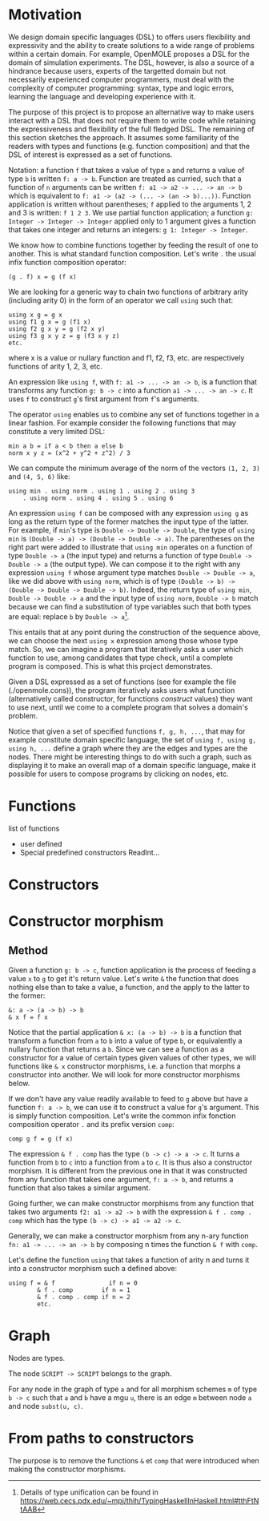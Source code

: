 # Motivation

We design domain specific languages (DSL) to offers users flexibility and expressivity and the ability to create solutions to a wide range of problems within a certain domain. For example, OpenMOLE proposes a DSL for the domain of simulation experiments. The DSL, however, is also a source of a hindrance because users, experts of the targetted domain but not necessarily experienced computer programmers, must deal with the complexity of computer 
programming: syntax, type and logic errors, learning the language and developing experience with it.

The purpose of this project is to propose an alternative way to make
users interact with a DSL that does not require them to write code while
retaining the expressiveness and flexibility of the full fledged DSL. The remaining of this section sketches the approach. It assumes some familiarity of the readers with types and functions (e.g. function composition) and that the DSL of interest is expressed as a set of functions.

Notation: a function `f` that takes a value of type `a` and returns a value of 
type `b` is written `f: a -> b`. Function are treated as curried, such that a 
function of `n` arguments can be written `f: a1 -> a2 -> ... -> an -> b` which 
is equivalent to `f: a1 -> (a2 -> (... -> (an -> b)...))`. Function 
application is written without parentheses; `f` applied to the arguments 1, 2
and 3 is written: `f 1 2 3`. We use partial function application; a function 
`g: Integer -> Integer -> Integer` applied only to 1 argument gives a function 
that takes one integer and returns an integers: `g 1: Integer -> Integer`.

We know how to combine functions together by feeding the result of one to another. This is what standard function composition. Let's write `.` the usual infix function composition operator:

```
(g . f) x = g (f x)
```

We are looking for a generic way to chain two functions of arbitrary arity (including arity 0) in the form of an operator we call `using` such that:

```
using x g = g x
using f1 g x = g (f1 x)
using f2 g x y = g (f2 x y)
using f3 g x y z = g (f3 x y z)
etc.
```
 
where x is a value or nullary function and f1, f2, f3, etc. are respectively functions of arity 1, 2, 3, etc.

An expression like `using f`, with 
`f: a1 -> ... -> an -> b`, is a function that transforms any function 
`g: b -> c` into a function `a1 -> ... -> an -> c`. It uses `f` to construct `g`'s first argument from `f`'s arguments.

The operator `using` enables us to combine any set of functions together in a linear fashion. For example consider the following functions that may constitute a very limited DSL:

```
min a b = if a < b then a else b
norm x y z = (x^2 + y^2 + z^2) / 3
```

We can compute the minimum average of the norm of the vectors `(1, 2, 3)` and `(4, 5, 6)` like:

```
using min . using norm . using 1 . using 2 . using 3 
    . using norm . using 4 . using 5 . using 6
```

An expression `using f` can be composed with any expression `using g`
as long as the return type of the former matches the input type of the latter. For example, if `min`'s type is 
`Double -> Double -> Double`, the type of `using min` is 
`(Double -> a) -> (Double -> Double -> a)`. The parentheses on the 
right part were added to
illustrate that `using min` operates on a function of type `Double -> a`
(the input type) and returns a function of type `Double -> Double -> a`
(the output type). We can compose it to the right with any expression
`using f` whose argument type matches `Double -> Double -> a`, like we
did above with `using norm`, which is of type 
`(Double -> b) -> (Double -> Double -> Double -> b)`. Indeed, the return 
type of `using min`, `Double -> Double -> a` and the input type of 
`using norm`, `Double -> b` match because we can find a substitution of 
type variables such that both types are equal: replace `b` by 
`Double -> a`[^type_match].

[^type_match]: Details of type unification can be found in https://web.cecs.pdx.edu/~mpj/thih/TypingHaskellInHaskell.html#tthFtNtAAB

This entails that at any point during the construction of the sequence
above, we can choose the next `using x` expression among those whose
type match. So, we can imagine a program that iteratively asks a user
which function to use, among candidates that type check, until a complete
program is composed. This is what this project demonstrates. 

Given a DSL expressed as a set of functions (see for example the file (./openmole.cons)), the program iteratively asks users what function (alternatively called constructor, for functions *construct* values) they want to use next, until we come to a complete program that solves a domain's problem.

Notice that given a set of specified functions `f, g, h, ...`, that
may for example constitute domain specific language, the set of `using
f, using g, using h, ...` define a graph where they are the edges and
types are the nodes. There might be interesting things to do with such a
graph, such as displaying it to make an overall map of a domain specific
language, make it possible for users to compose programs by clicking on
nodes, etc.


# Functions

list of functions
- user defined
- Special predefined constructors ReadInt...


# Constructors

 

# Constructor morphism 




## Method

Given a function `g: b -> c`, function application is the process of
feeding a value `x` to `g` to get it's return value. Let's write `&`
the function that does nothing else than to take a value, a function,
and the apply to the latter to the former:

```
&: a -> (a -> b) -> b
& x f = f x
```

Notice that the partial application `& x: (a -> b) -> b` is a function that transform a function from `a` to `b` into a value of type `b`, or equivalently a nullary function that returns a `b`. Since we can see a function as
a constructor for a value of certain types given values of other types, we
will functions like `& x` constructor morphisms, i.e. a function that morphs a constructor into another. We will look for more constructor morphisms below.

If we don't have any value readily available to feed to `g` above but have 
a function `f: a -> b`, we can use it to construct a value for `g`'s argument.
This is simply function composition. Let's write the common infix fonction composition operator `.` and its prefix version `comp`: 

```
comp g f = g (f x)
```

The expression `& f . comp` has the type `(b -> c) -> a -> c`. It turns a function from `b` to `c` into a function from `a` to `c`. It is thus also
a constructor morphism. It is different from the previous one in that it was constructed from any function that takes one argument, `f: a -> b`, and returns a function that also takes a similar argument. 

Going further, we can make constructor morphisms from any function that takes two arguments `f2: a1 -> a2 -> b` with the expression `& f . comp . comp` which has the type `(b -> c) -> a1 -> a2 -> c`.

Generally, we can make a constructor morphism from any n-ary function 
`fn: a1 -> ... -> an -> b` by composing n times the function `& f` with `comp`.

Let's define the function `using` that takes a function of arity n and turns it into a constructor morphism such a defined above:

```
using f = & f               if n = 0 
        & f . comp        if n = 1 
        & f . comp . comp if n = 2
        etc.
```


# Graph


Nodes are types.

The node `SCRIPT -> SCRIPT` belongs to the graph.

For any node in the graph of type `a` and for all morphism schemes `m` of type `b -> c` such that `a` and `b` have a mgu `u`, there is an edge `m` between node `a` and node `subst(u, c)`.


# From paths to constructors

The purpose is to remove the functions `&` et `comp` that were introduced when making the constructor morphisms.

